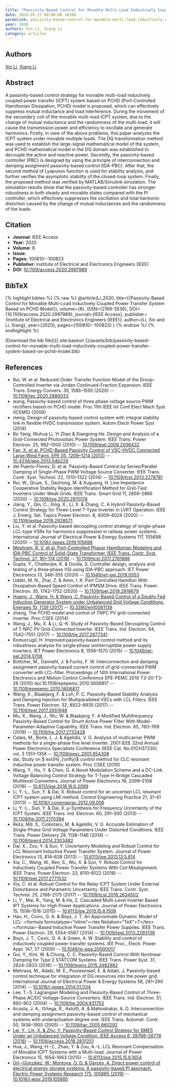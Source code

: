 ```yaml
---
title: "Passivity-Based Control for Movable Multi-Load Inductively Coupled Power Transfer System Based on PCHD Model"
date: 2020-05-27 00:00:00 +0100
permalink: passivity-based-control-for-movable-multi-load-inductively-coupled-power-transfer-system-based-on-pchd-model
year: 2020
authors: Xin Li, Xiang Li
category: articles
---
```

 
## Authors
[Xin Li](authors/xin-li), [Xiang Li](authors/xiang-li)
 
## Abstract
A passivity-based control strategy for movable multi-load inductively coupled power transfer (ICPT) system based on PCHD (Port-Controlled Hamiltonian Dissipation, PCHD) model is proposed, which can effectively suppress mutual inductance and load interference. During the movement of the secondary coil of the movable multi-load ICPT system, due to the change of mutual inductance and the randomness of the multi-load, it will cause the transmission power and efficiency to oscillate and generate harmonics. Firstly, in view of the above problems, this paper analyzes the ICPT system under movable multiple loads. The DQ transformation method was used to establish the large-signal mathematical model of the system, and PCHD mathematical model in the DQ domain was established to decouple the active and reactive power. Secondly, the passivity-based controller (PBC) is designed by using the principle of interconnection and damping assignment passivity-based control (IDA-PBC). After that, the second method of Lyapunov function is used for stability analysis, and further verifies the asymptotic stability of the closed-loop system. Finally, the proposed method was verified by MATLAB/Simulink simulation. The simulation results show that the passivity-based controller has stronger robustness in both steady and movable states compared with the PI controller, which effectively suppresses the oscillation and total harmonic distortion caused by the change of mutual inductances and the randomness of the loads.
 
## Citation
- **Journal:** IEEE Access
- **Year:** 2020
- **Volume:** 8
- **Issue:** 
- **Pages:** 100810--100823
- **Publisher:** Institute of Electrical and Electronics Engineers (IEEE)
- **DOI:** [10.1109/access.2020.2997989](https://doi.org/10.1109/access.2020.2997989)
 
## BibTeX
{% highlight bibtex %}
{% raw %}
@article{Li_2020,
  title={{Passivity-Based Control for Movable Multi-Load Inductively Coupled Power Transfer System Based on PCHD Model}},
  volume={8},
  ISSN={2169-3536},
  DOI={10.1109/access.2020.2997989},
  journal={IEEE Access},
  publisher={Institute of Electrical and Electronics Engineers (IEEE)},
  author={Li, Xin and Li, Xiang},
  year={2020},
  pages={100810--100823}
}
{% endraw %}
{% endhighlight %}
 
[Download the bib file]({{ site.baseurl }}/assets/bib/passivity-based-control-for-movable-multi-load-inductively-coupled-power-transfer-system-based-on-pchd-model.bib)
 
## References
- Rui, W. et al. Reduced-Order Transfer Function Model of the Droop-Controlled Inverter via Jordan Continued-Fraction Expansion. IEEE Trans. Energy Convers. 35, 1585–1595 (2020) -- [10.1109/tec.2020.2980033](https://doi.org/10.1109/tec.2020.2980033)
- wang, Passivity-based control of three phase voltage source PWM rectifiers based on PCHD model. Proc 11th IEEE Int Conf Elect Mach Syst (ICEMS) (2008)
- meng, Design of passivity-based control system with integral stability link in flexible HVDC transmission system. Autom Electr Power Syst (2014)
- Bo Yang, Wuhua Li, Yi Zhao & Xiangning He. Design and Analysis of a Grid-Connected Photovoltaic Power System. IEEE Trans. Power Electron. 25, 992–1000 (2010) -- [10.1109/tpel.2009.2036432](https://doi.org/10.1109/tpel.2009.2036432)
- [Fan, X. et al. PCHD-Based Passivity Control of VSC-HVDC Connected Large Wind Farm. EPE 05, 1209–1214 (2013)](pchd-based-passivity-control-of-vsc-hvdc-connected-large-wind-farm) -- [10.4236/epe.2013.54b229](https://doi.org/10.4236/epe.2013.54b229)
- del Puerto-Flores, D. et al. Passivity-Based Control by Series/Parallel Damping of Single-Phase PWM Voltage Source Converter. IEEE Trans. Contr. Syst. Technol. 22, 1310–1322 (2014) -- [10.1109/tcst.2013.2278781](https://doi.org/10.1109/tcst.2013.2278781)
- Rui, W., Qiuye, S., Dazhong, M. & Xuguang, H. Line Impedance Cooperative Stability Region Identification Method for Grid-Tied Inverters Under Weak Grids. IEEE Trans. Smart Grid 11, 2856–2866 (2020) -- [10.1109/tsg.2020.2970174](https://doi.org/10.1109/tsg.2020.2970174)
- Jiang, Y., Qin, C., Xing, X., Li, X. & Zhang, C. A Hybrid Passivity-Based Control Strategy for Three-Level T-Type Inverter in LVRT Operation. IEEE J. Emerg. Sel. Topics Power Electron. 8, 4009–4024 (2020) -- [10.1109/jestpe.2019.2928571](https://doi.org/10.1109/jestpe.2019.2928571)
- Liu, Y. et al. Passivity-based decoupling control strategy of single-phase LCL-type VSRs for harmonics suppression in railway power systems. International Journal of Electrical Power &amp; Energy Systems 117, 105698 (2020) -- [10.1016/j.ijepes.2019.105698](https://doi.org/10.1016/j.ijepes.2019.105698)
- [Meshram, R. V. et al. Port-Controlled Phasor Hamiltonian Modeling and IDA-PBC Control of Solid-State Transformer. IEEE Trans. Contr. Syst. Technol. 27, 161–174 (2019)](port-controlled-phasor-hamiltonian-modeling-and-ida-pbc-control-of-solid-state-transformer) -- [10.1109/tcst.2017.2761866](https://doi.org/10.1109/tcst.2017.2761866)
- Gupta, Y., Chatterjee, K. & Doolla, S. Controller design, analysis and testing of a three‐phase VSI using IDA–PBC approach. IET Power Electronics 13, 346–355 (2020) -- [10.1049/iet-pel.2019.0553](https://doi.org/10.1049/iet-pel.2019.0553)
- Uddin, M. N., Zhai, Z. & Amin, I. K. Port Controlled Hamilton With Dissipation-Based Speed Control of IPMSM Drive. IEEE Trans. Power Electron. 35, 1742–1752 (2020) -- [10.1109/tpel.2019.2918679](https://doi.org/10.1109/tpel.2019.2918679)
- [Huang, J., Wang, H. & Wang, C. Passivity-Based Control of a Doubly Fed Induction Generator System under Unbalanced Grid Voltage Conditions. Energies 10, 1139 (2017)](passivity-based-control-of-a-doubly-fed-induction-generator-system-under-unbalanced-grid-voltage-conditions) -- [10.3390/en10081139](https://doi.org/10.3390/en10081139)
- zhang, The PCHD model and control of TNPC PV grid-connected inverter. Proc CSEE (2014)
- Wang, J., Mu, X. & Li, Q.-K. Study of Passivity-Based Decoupling Control of T-NPC PV Grid-Connected Inverter. IEEE Trans. Ind. Electron. 64, 7542–7551 (2017) -- [10.1109/tie.2017.2677341](https://doi.org/10.1109/tie.2017.2677341)
- Komurcugil, H. Improved passivity‐based control method and its robustness analysis for single‐phase uninterruptible power supply inverters. IET Power Electronics 8, 1558–1570 (2015) -- [10.1049/iet-pel.2014.0706](https://doi.org/10.1049/iet-pel.2014.0706)
- Bottcher, M., Dannehl, J. & Fuchs, F. W. Interconnection and damping assignment passivity-based current control of grid-connected PWM converter with LCL-filter. Proceedings of 14th International Power Electronics and Motion Control Conference EPE-PEMC 2010 T3-20-T3-26 (2010) doi:10.1109/epepemc.2010.5606817 -- [10.1109/epepemc.2010.5606817](https://doi.org/10.1109/epepemc.2010.5606817)
- Wang, X., Blaabjerg, F. & Loh, P. C. Passivity-Based Stability Analysis and Damping Injection for Multiparalleled VSCs with LCL Filters. IEEE Trans. Power Electron. 32, 8922–8935 (2017) -- [10.1109/tpel.2017.2651948](https://doi.org/10.1109/tpel.2017.2651948)
- Mu, X., Wang, J., Wu, W. & Blaabjerg, F. A Modified Multifrequency Passivity-Based Control for Shunt Active Power Filter With Model-Parameter-Adaptive Capability. IEEE Trans. Ind. Electron. 65, 760–769 (2018) -- [10.1109/tie.2017.2733428](https://doi.org/10.1109/tie.2017.2733428)
- Calais, M., Borle, L. J. & Agelidis, V. G. Analysis of multicarrier PWM methods for a single-phase five level inverter. 2001 IEEE 32nd Annual Power Electronics Specialists Conference (IEEE Cat. No.01CH37230) vol. 3 1351–1356 -- [10.1109/pesc.2001.954308](https://doi.org/10.1109/pesc.2001.954308)
- dai, Study on $	ext{H}_{\infty}$ control method for CLC resonant inductive power transfer system. Proc CSEE (2010)
- Wang, Y., Hu, Y. & Chen, G. A Novel Modulation Scheme and a DC-Link Voltage Balancing Control Strategy for T-Type H-Bridge Cascaded Multilevel Converters. Journal of Power Electronics 16, 2099–2108 (2016) -- [10.6113/jpe.2016.16.6.2099](https://doi.org/10.6113/jpe.2016.16.6.2099)
- Li, Y.-L., Sun, Y. & Dai, X. Robust control for an uncertain LCL resonant ICPT system using LMI method. Control Engineering Practice 21, 31–41 (2013) -- [10.1016/j.conengprac.2012.09.006](https://doi.org/10.1016/j.conengprac.2012.09.006)
- Li, Y.-L., Sun, Y. & Dai, X. $\mu$-Synthesis for Frequency Uncertainty of the ICPT System. IEEE Trans. Ind. Electron. 60, 291–300 (2013) -- [10.1109/tie.2011.2170394](https://doi.org/10.1109/tie.2011.2170394)
- Reza, Md. S., Ciobotaru, M. & Agelidis, V. G. Accurate Estimation of Single-Phase Grid Voltage Parameters Under Distorted Conditions. IEEE Trans. Power Delivery 29, 1138–1146 (2014) -- [10.1109/tpwrd.2014.2303482](https://doi.org/10.1109/tpwrd.2014.2303482)
- Dai, X., Zou, Y. & Sun, Y. Uncertainty Modeling and Robust Control for LCL Resonant Inductive Power Transfer System. Journal of Power Electronics 13, 814–828 (2013) -- [10.6113/jpe.2013.13.5.814](https://doi.org/10.6113/jpe.2013.13.5.814)
- Xia, C., Wang, W., Ren, S., Wu, X. & Sun, Y. Robust Control for Inductively Coupled Power Transfer Systems With Coil Misalignment. IEEE Trans. Power Electron. 33, 8110–8122 (2018) -- [10.1109/tpel.2017.2771532](https://doi.org/10.1109/tpel.2017.2771532)
- Xia, C. et al. Robust Control for the Relay ICPT System Under External Disturbance and Parametric Uncertainty. IEEE Trans. Contr. Syst. Technol. 25, 2168–2175 (2017) -- [10.1109/tcst.2016.2634502](https://doi.org/10.1109/tcst.2016.2634502)
- Li, Y., Mai, R., Yang, M. & He, Z. Cascaded Multi-Level Inverter Based IPT Systems for High Power Applications. Journal of Power Electronics 15, 1508–1516 (2015) -- [10.6113/jpe.2015.15.6.1508](https://doi.org/10.6113/jpe.2015.15.6.1508)
- Hao, H., Covic, G. A. & Boys, J. T. An Approximate Dynamic Model of LCL- &lt;formula formulatype="inline"&gt;&lt;tex Notation="TeX"&gt;$T$&lt;/tex&gt;&lt;/formula&gt;-Based Inductive Power Transfer Power Supplies. IEEE Trans. Power Electron. 29, 5554–5567 (2014) -- [10.1109/tpel.2013.2293138](https://doi.org/10.1109/tpel.2013.2293138)
- Boys, J. T., Covic, G. A. & Green, A. W. Stability and control of inductively coupled power transfer systems. IEE Proc., Electr. Power Appl. 147, 37 (2000) -- [10.1049/ip-epa:20000017](https://doi.org/10.1049/ip-epa:20000017)
- Gui, Y., Kim, W. & Chung, C. C. Passivity-Based Control With Nonlinear Damping for Type 2 STATCOM Systems. IEEE Trans. Power Syst. 31, 2824–2833 (2016) -- [10.1109/tpwrs.2015.2482982](https://doi.org/10.1109/tpwrs.2015.2482982)
- Mehrasa, M., Adabi, M. E., Pouresmaeil, E. & Adabi, J. Passivity-based control technique for integration of DG resources into the power grid. International Journal of Electrical Power &amp; Energy Systems 58, 281–290 (2014) -- [10.1016/j.ijepes.2014.01.034](https://doi.org/10.1016/j.ijepes.2014.01.034)
- Lee, T.-S. Lagrangian Modeling and Passivity-Based Control of Three-Phase AC/DC Voltage-Source Converters. IEEE Trans. Ind. Electron. 51, 892–902 (2004) -- [10.1109/tie.2004.831753](https://doi.org/10.1109/tie.2004.831753)
- Acosta, J. A., Ortega, R., Astolfi, A. & Mahindrakar, A. D. Interconnection and damping assignment passivity-based control of mechanical systems with underactuation degree one. IEEE Trans. Automat. Contr. 50, 1936–1955 (2005) -- [10.1109/tac.2005.860292](https://doi.org/10.1109/tac.2005.860292)
- [Lei, Y., Lin, X. & Zhu, Y. Passivity-Based Control Strategy for SMES Under an Unbalanced Voltage Condition. IEEE Access 6, 28768–28776 (2018)](passivity-based-control-strategy-for-smes-under-an-unbalanced-voltage-condition) -- [10.1109/access.2018.2831251](https://doi.org/10.1109/access.2018.2831251)
- Hua, J., Wang, H.-Z., Zhao, Y. & Zou, A.-L. LCL Resonant Compensation of Movable ICPT Systems with a Multi-load. Journal of Power Electronics 15, 1654–1663 (2015) -- [10.6113/jpe.2015.15.6.1654](https://doi.org/10.6113/jpe.2015.15.6.1654)
- [Gil–-González, W., Montoya, O. D. & Garces, A. Direct power control of electrical energy storage systems: A passivity-based PI approach. Electric Power Systems Research 175, 105885 (2019)](direct-power-control-of-electrical-energy-storage-systems-a-passivity-based-pi-approach) -- [10.1016/j.epsr.2019.105885](https://doi.org/10.1016/j.epsr.2019.105885)

